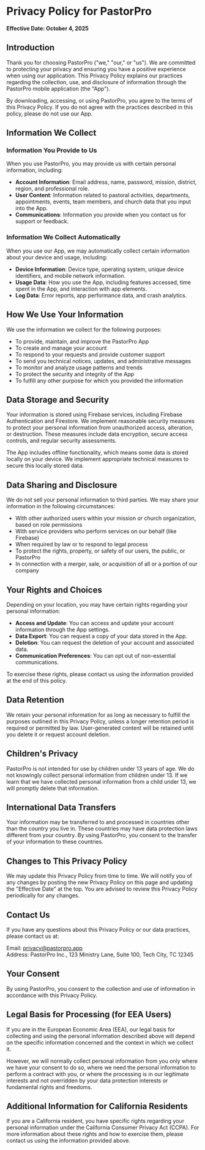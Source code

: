 # Privacy Policy for PastorPro

**Effective Date: October 4, 2025**

## Introduction

Thank you for choosing PastorPro ("we," "our," or "us"). We are committed to protecting your privacy and ensuring you have a positive experience when using our application. This Privacy Policy explains our practices regarding the collection, use, and disclosure of information through the PastorPro mobile application (the "App").

By downloading, accessing, or using PastorPro, you agree to the terms of this Privacy Policy. If you do not agree with the practices described in this policy, please do not use our App.

## Information We Collect

### Information You Provide to Us

When you use PastorPro, you may provide us with certain personal information, including:

- **Account Information**: Email address, name, password, mission, district, region, and professional role.
- **User Content**: Information related to pastoral activities, departments, appointments, events, team members, and church data that you input into the App.
- **Communications**: Information you provide when you contact us for support or feedback.

### Information We Collect Automatically

When you use our App, we may automatically collect certain information about your device and usage, including:

- **Device Information**: Device type, operating system, unique device identifiers, and mobile network information.
- **Usage Data**: How you use the App, including features accessed, time spent in the App, and interaction with app elements.
- **Log Data**: Error reports, app performance data, and crash analytics.

## How We Use Your Information

We use the information we collect for the following purposes:

- To provide, maintain, and improve the PastorPro App
- To create and manage your account
- To respond to your requests and provide customer support
- To send you technical notices, updates, and administrative messages
- To monitor and analyze usage patterns and trends
- To protect the security and integrity of the App
- To fulfill any other purpose for which you provided the information

## Data Storage and Security

Your information is stored using Firebase services, including Firebase Authentication and Firestore. We implement reasonable security measures to protect your personal information from unauthorized access, alteration, or destruction. These measures include data encryption, secure access controls, and regular security assessments.

The App includes offline functionality, which means some data is stored locally on your device. We implement appropriate technical measures to secure this locally stored data.

## Data Sharing and Disclosure

We do not sell your personal information to third parties. We may share your information in the following circumstances:

- With other authorized users within your mission or church organization, based on role permissions
- With service providers who perform services on our behalf (like Firebase)
- When required by law or to respond to legal process
- To protect the rights, property, or safety of our users, the public, or PastorPro
- In connection with a merger, sale, or acquisition of all or a portion of our company

## Your Rights and Choices

Depending on your location, you may have certain rights regarding your personal information:

- **Access and Update**: You can access and update your account information through the App settings.
- **Data Export**: You can request a copy of your data stored in the App.
- **Deletion**: You can request the deletion of your account and associated data.
- **Communication Preferences**: You can opt out of non-essential communications.

To exercise these rights, please contact us using the information provided at the end of this policy.

## Data Retention

We retain your personal information for as long as necessary to fulfill the purposes outlined in this Privacy Policy, unless a longer retention period is required or permitted by law. User-generated content will be retained until you delete it or request account deletion.

## Children's Privacy

PastorPro is not intended for use by children under 13 years of age. We do not knowingly collect personal information from children under 13. If we learn that we have collected personal information from a child under 13, we will promptly delete that information.

## International Data Transfers

Your information may be transferred to and processed in countries other than the country you live in. These countries may have data protection laws different from your country. By using PastorPro, you consent to the transfer of your information to these countries.

## Changes to This Privacy Policy

We may update this Privacy Policy from time to time. We will notify you of any changes by posting the new Privacy Policy on this page and updating the "Effective Date" at the top. You are advised to review this Privacy Policy periodically for any changes.

## Contact Us

If you have any questions about this Privacy Policy or our data practices, please contact us at:

Email: privacy@pastorpro.app  
Address: PastorPro Inc., 123 Ministry Lane, Suite 100, Tech City, TC 12345

## Your Consent

By using PastorPro, you consent to the collection and use of information in accordance with this Privacy Policy.

## Legal Basis for Processing (for EEA Users)

If you are in the European Economic Area (EEA), our legal basis for collecting and using the personal information described above will depend on the specific information concerned and the context in which we collect it.

However, we will normally collect personal information from you only where we have your consent to do so, where we need the personal information to perform a contract with you, or where the processing is in our legitimate interests and not overridden by your data protection interests or fundamental rights and freedoms.

## Additional Information for California Residents

If you are a California resident, you have specific rights regarding your personal information under the California Consumer Privacy Act (CCPA). For more information about these rights and how to exercise them, please contact us using the information provided above.